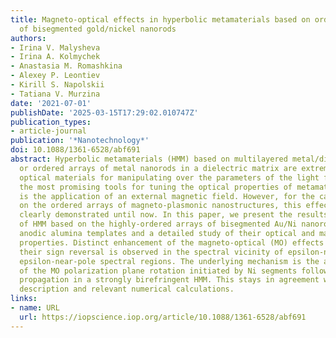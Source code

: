 ```yaml
---
title: Magneto-optical effects in hyperbolic metamaterials based on ordered arrays
  of bisegmented gold/nickel nanorods
authors:
- Irina V. Malysheva
- Irina A. Kolmychek
- Anastasia M. Romashkina
- Alexey P. Leontiev
- Kirill S. Napolskii
- Tatiana V. Murzina
date: '2021-07-01'
publishDate: '2025-03-15T17:29:02.010747Z'
publication_types:
- article-journal
publication: '*Nanotechnology*'
doi: 10.1088/1361-6528/abf691
abstract: Hyperbolic metamaterials (HMM) based on multilayered metal/dielectric films
  or ordered arrays of metal nanorods in a dielectric matrix are extremely attractive
  optical materials for manipulating over the parameters of the light flow. One of
  the most promising tools for tuning the optical properties of metamaterials in situ
  is the application of an external magnetic field. However, for the case of HMM based
  on the ordered arrays of magneto-plasmonic nanostructures, this effect has not been
  clearly demonstrated until now. In this paper, we present the results of synthesis
  of HMM based on the highly-ordered arrays of bisegmented Au/Ni nanorods in porous
  anodic alumina templates and a detailed study of their optical and magneto-optical
  properties. Distinct enhancement of the magneto-optical (MO) effects along with
  their sign reversal is observed in the spectral vicinity of epsilon-near-zero and
  epsilon-near-pole spectral regions. The underlying mechanism is the amplification
  of the MO polarization plane rotation initiated by Ni segments followed by the light
  propagation in a strongly birefringent HMM. This stays in agreement with the phenomenological
  description and relevant numerical calculations.
links:
- name: URL
  url: https://iopscience.iop.org/article/10.1088/1361-6528/abf691
---
```

